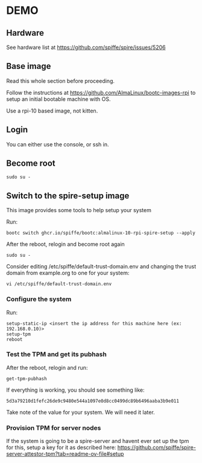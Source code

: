# DEMO

## Hardware

See hardware list at https://github.com/spiffe/spire/issues/5206

## Base image

Read this whole section before proceeding.

Follow the instructions at https://github.com/AlmaLinux/bootc-images-rpi to setup an initial bootable machine with OS.

Use a rpi-10 based image, not kitten.

## Login

You can either use the console, or ssh in.

## Become root

```
sudo su -
```

## Switch to the spire-setup image

This image provides some tools to help setup your system

Run:
```
bootc switch ghcr.io/spiffe/bootc:almalinux-10-rpi-spire-setup --apply
```

After the reboot, relogin and become root again

```
sudo su -
```

Consider editing /etc/spiffe/default-trust-domain.env and changing the trust domain from example.org to one for your system:
```
vi /etc/spiffe/default-trust-domain.env
```

### Configure the system
Run:
```
setup-static-ip <insert the ip address for this machine here (ex: 192.168.0.10)>
setup-tpm
reboot
```

### Test the TPM and get its pubhash
After the reboot, relogin and run:
```
get-tpm-pubhash
```

If everything is working, you should see something like:
```
5d3a79210d1fefc26de9c9480e544a1097e0d8cc0499dc89b6496aaba3b9e011
```

Take note of the value for your system. We will need it later.

### Provision TPM for server nodes

If the system is going to be a spire-server and havent ever set up the tpm for this, setup a key for it as described here:
https://github.com/spiffe/spire-server-attestor-tpm?tab=readme-ov-file#setup

